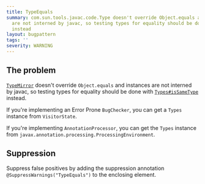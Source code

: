 ```yaml
---
title: TypeEquals
summary: com.sun.tools.javac.code.Type doesn't override Object.equals and instances
  are not interned by javac, so testing types for equality should be done with Types#isSameType
  instead
layout: bugpattern
tags: ''
severity: WARNING
---
```


<!--
*** AUTO-GENERATED, DO NOT MODIFY ***
To make changes, edit the @BugPattern annotation or the explanation in docs/bugpattern.
-->


## The problem
[`TypeMirror`](https://docs.oracle.com/en/java/javase/11/docs/api/java.compiler/javax/lang/model/type/TypeMirror.html)
doesn't override `Object.equals` and instances are not interned by javac, so
testing types for equality should be done with
[`Types#isSameType`](https://docs.oracle.com/en/java/javase/11/docs/api/java.compiler/javax/lang/model/util/Types.html#isSameType\(javax.lang.model.type.TypeMirror,javax.lang.model.type.TypeMirror\))
instead.

If you're implementing an Error Prone `BugChecker`, you can get a `Types`
instance from `VisitorState`.

If you're implementing `AnnotationProcessor`, you can get the `Types` instance
from `javax.annotation.processing.ProcessingEnvironment`.

## Suppression
Suppress false positives by adding the suppression annotation `@SuppressWarnings("TypeEquals")` to the enclosing element.

